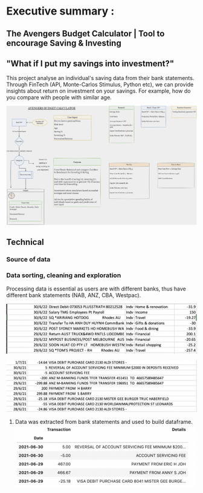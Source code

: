 # Executive summary : 

## The Avengers Budget Calculator | Tool to encourage Saving & Investing

## "What if I put my savings into investment?"

This project analyse an individual's saving data from their bank statements. Through FinTech (API, Monte-Carlos Stimulus, Python etc), we can provide insights about return on investment on your savings. For example, how do you compare with people with similar age. 


![Mind Map](./Resources/Avenger_Budget_Calculator_1.png)

## Technical 

### Source of data 

### Data sorting, cleaning and exploration 
Processing data is essential as users are with different banks, thus have different bank statements (NAB, ANZ, CBA, Westpac). 

![CBA Bank Statement](./Resources/Example%20of%20CBA%20bank%20statements.png)

![ANZ Bank Statement](./Resources/Example%20of%20ANZ%20bank%20statements.png)

1. Data was extracted from bank statements and used to build dataframe. 
![Dataframe](./Resources/bank%20dataframe.png)







